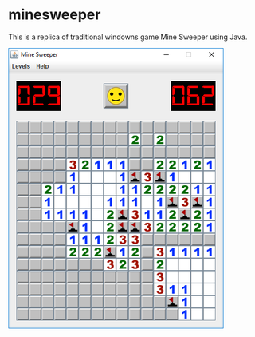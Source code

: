# minesweeper
This is a replica of traditional windowns game Mine Sweeper using Java. 


![image](https://github.com/leon541/minesweeper/blob/dev/image4md/ms-screen.png)

